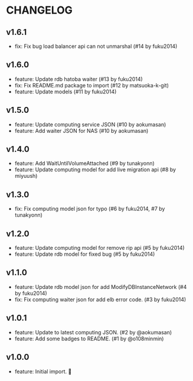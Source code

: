 
# CHANGELOG

## v1.6.1

* fix: Fix bug load balancer api can not unmarshal (#14 by fuku2014)

## v1.6.0

* feature: Update rdb hatoba waiter (#13 by fuku2014)
* fix:     Fix README.md package to import (#12 by matsuoka-k-git)
* feature: Update models (#11 by fuku2014)

## v1.5.0

* feature: Update computing service JSON (#10 by aokumasan)
* feature: Add waiter JSON for NAS (#10 by aokumasan)

## v1.4.0

* feature: Add WaitUntilVolumeAttached (#9 by tunakyonn)
* feature: Update computing model for add live migration api (#8 by miyuush)

## v1.3.0

* fix: Fix computing model json for typo (#6 by fuku2014, #7 by tunakyonn)

## v1.2.0

* feature: Update computing model for remove rip api (#5 by fuku2014)
* feature: Update rdb model for fixed bug (#5 by fuku2014)

## v1.1.0

* feature: Update rdb model json for add ModifyDBInstanceNetwork (#4 by fuku2014)
* fix: Fix computing waiter json for add elb error code. (#3 by fuku2014)

## v1.0.1

* feature: Update to latest computing JSON. (#2 by @aokumasan)
* feature: Add some badges to README. (#1 by @o108minmin)

## v1.0.0

* feature: Initial import. :tada:
